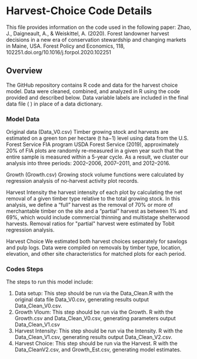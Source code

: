 # Harvest-Choice Code Details
This file provides information on the code used in the following paper: Zhao, J., Daigneault, A., & Weiskittel, A. (2020). Forest landowner harvest decisions in a new era of conservation stewardship and changing markets in Maine, USA. Forest Policy and Economics, 118, 102251.doi.org/10.1016/j.forpol.2020.102251
## Overview
The GitHub repository contains R code and data for the harvest choice model. Data were cleaned, combined, and analyzed in R using the code provided and described below. Data variable labels are included in the final data file ( ) in place of a data dictionary.
### Model Data
Original data (Data_V0.csv)
Timber growing stock and harvests are estimated on a green ton per hectare (t ha−1) level using data from the U.S. Forest Service FIA program USDA Forest Service (2019),  approximately 20% of FIA plots are randomly re-measured in a given year such that the entire sample is measured within a 5-year cycle. As a result, we cluster our analysis into three periods: 2002–2006, 2007–2011, and 2012–2016.

Growth (Growth.csv)
Growing stock volume functions were calculated by regression analysis of no-harvest activity plot records.

Harvest Intensity 
the harvest intensity of each plot by calculating the net removal of a given timber type relative to the total growing stock. In this analysis, we define a “full” harvest as the removal of 70% or more of merchantable timber on the site and a “partial” harvest as between 1% and 69%, which would include commercial thinning and multistage
shelterwood harvests. Removal ratios for "partial" harvest were estimated by Tobit regression analysis.

Harvest Choice
We estimated both harvest choices separately for sawlogs and pulp logs. Data were compiled on removals by timber type, location, elevation, and other site characteristics for matched plots for each period.

### Codes Steps
The steps to run this model include: 
1. Data setup: This step should be run via the Data_Clean.R with the original data file Data_V0.csv, generating results output Data_Clean_V0.csv.
2. Growth Vloum: This step should be run via the Growth. R with the Growth.csv and Data_Clean_V0.csv, generating parameters output Data_Clean_V1.csv
3. Harvest Intensity: This step should be run via the Intensity. R with the Data_Clean_V1.csv, generating results output Data_Clean_V2.csv.
4. Harvest Choice: This step should be run via the Harvest. R with the Data_CleanV2.csv, and Growth_Est.csv, generating model estimates.






